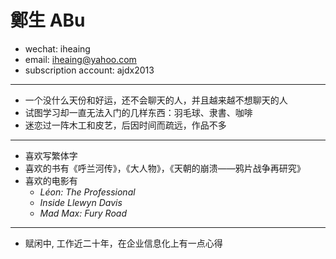 # 鄭生 ABu

 - wechat: iheaing
 - email: iheaing@yahoo.com
 - subscription account: ajdx2013

 ***

 - 一个没什么天份和好运，还不会聊天的人，并且越来越不想聊天的人
 - 试图学习却一直无法入门的几样东西：羽毛球、隶書、咖啡
 - 迷恋过一阵木工和皮艺，后因时间而疏远，作品不多

 ***
 - 喜欢写繁体字
 - 喜欢的书有《呼兰河传》，《大人物》，《天朝的崩溃——鸦片战争再研究》
 - 喜欢的电影有
   - *Léon: The Professional*
   - *Inside Llewyn Davis*
   - *Mad Max: Fury Road*

 ***
 - 赋闲中, 工作近二十年，在企业信息化上有一点心得